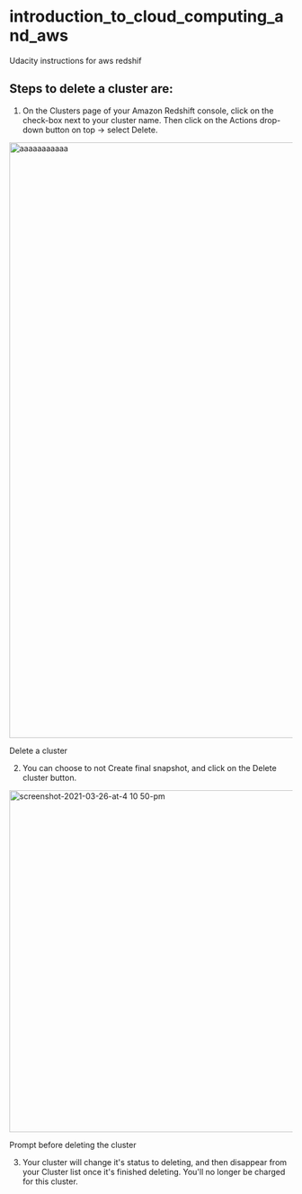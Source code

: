 # introduction_to_cloud_computing_and_aws
Udacity instructions for aws redshif


## Steps to delete a cluster are:

1. On the Clusters page of your Amazon Redshift console, click on the check-box next to your cluster name. Then click on the Actions drop-down button on top → select Delete.

<img width="1059" alt="aaaaaaaaaaa" src="https://user-images.githubusercontent.com/1679821/149808240-18471d9a-d3e3-4bdb-a071-7df95483749f.png">


Delete a cluster

2. You can choose to not Create final snapshot, and click on the Delete cluster button.

<img width="608" alt="screenshot-2021-03-26-at-4 10 50-pm" src="https://user-images.githubusercontent.com/1679821/149808555-203a69a0-0778-42b1-a41e-9e93738531d8.png">

Prompt before deleting the cluster

3. Your cluster will change it's status to deleting, and then disappear from your Cluster list once it's finished deleting. You'll no longer be charged for this cluster.
